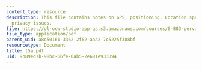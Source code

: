 ```yaml
---
content_type: resource
description: This file contains notes on GPS, positioning, Location specifiers and
  privacy issues.
file: https://ol-ocw-studio-app-qa.s3.amazonaws.com/courses/6-883-pervasive-human-centric-computing-sma-5508-spring-2006/9b89ed7b98bc66fe0ab52e681e933094_l5a.pdf
file_type: application/pdf
parent_uid: a8c50161-3362-2f62-aaa2-7c5225f388bf
resourcetype: Document
title: l5a.pdf
uid: 9b89ed7b-98bc-66fe-0ab5-2e681e933094
---
```

